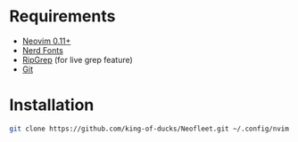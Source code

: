 # Requirements
* [Neovim 0.11+](https://neovim.io/)
* [Nerd Fonts](https://nerdfonts.com)
* [RipGrep](https://github.com/BurntSushi/ripgrep) (for live grep feature)
* [Git](git-scm.com)

# Installation
```bash
git clone https://github.com/king-of-ducks/Neofleet.git ~/.config/nvim
```
